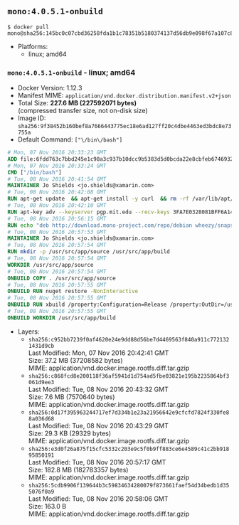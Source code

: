 ## `mono:4.0.5.1-onbuild`

```console
$ docker pull mono@sha256:145bc0c07cbd36258fda1b1c78351b5180374137d56db9e098f67a107c83be65
```

-	Platforms:
	-	linux; amd64

### `mono:4.0.5.1-onbuild` - linux; amd64

-	Docker Version: 1.12.3
-	Manifest MIME: `application/vnd.docker.distribution.manifest.v2+json`
-	Total Size: **227.6 MB (227592071 bytes)**  
	(compressed transfer size, not on-disk size)
-	Image ID: `sha256:9f38452b160bef8a7666443775ec18e6ad127ff20c4dbe4463ed3bdc8e73755a`
-	Default Command: `["\/bin\/bash"]`

```dockerfile
# Mon, 07 Nov 2016 20:33:23 GMT
ADD file:6fdd763c7bbd245e1c98a3c937b10dcc9b5383d5d0bcda22e8cbfeb6746932da in / 
# Mon, 07 Nov 2016 20:33:24 GMT
CMD ["/bin/bash"]
# Tue, 08 Nov 2016 20:41:54 GMT
MAINTAINER Jo Shields <jo.shields@xamarin.com>
# Tue, 08 Nov 2016 20:42:08 GMT
RUN apt-get update 	&& apt-get install -y curl 	&& rm -rf /var/lib/apt/lists/*
# Tue, 08 Nov 2016 20:42:10 GMT
RUN apt-key adv --keyserver pgp.mit.edu --recv-keys 3FA7E0328081BFF6A14DA29AA6A19B38D3D831EF
# Tue, 08 Nov 2016 20:56:15 GMT
RUN echo "deb http://download.mono-project.com/repo/debian wheezy/snapshots/4.0.5.1 main" > /etc/apt/sources.list.d/mono-xamarin.list         && echo "deb http://download.mono-project.com/repo/debian 40-security main" >> /etc/apt/sources.list.d/mono-xamarin.list 	&& apt-get update 	&& apt-get install -y mono-devel ca-certificates-mono fsharp mono-vbnc nuget 	&& rm -rf /var/lib/apt/lists/*
# Tue, 08 Nov 2016 20:57:53 GMT
MAINTAINER Jo Shields <jo.shields@xamarin.com>
# Tue, 08 Nov 2016 20:57:54 GMT
RUN mkdir -p /usr/src/app/source /usr/src/app/build
# Tue, 08 Nov 2016 20:57:54 GMT
WORKDIR /usr/src/app/source
# Tue, 08 Nov 2016 20:57:54 GMT
ONBUILD COPY . /usr/src/app/source
# Tue, 08 Nov 2016 20:57:55 GMT
ONBUILD RUN nuget restore -NonInteractive
# Tue, 08 Nov 2016 20:57:55 GMT
ONBUILD RUN xbuild /property:Configuration=Release /property:OutDir=/usr/src/app/build/
# Tue, 08 Nov 2016 20:57:55 GMT
ONBUILD WORKDIR /usr/src/app/build
```

-	Layers:
	-	`sha256:c952bb7239f0af4620e24e9dd88d56be7d4469563f840a911c7721321431d9cb`  
		Last Modified: Mon, 07 Nov 2016 20:42:41 GMT  
		Size: 37.2 MB (37208582 bytes)  
		MIME: application/vnd.docker.image.rootfs.diff.tar.gzip
	-	`sha256:c868fcd8e200118f36af5941d1d754ad5fbe03821e195b2235864bf3061d9ee3`  
		Last Modified: Tue, 08 Nov 2016 20:43:32 GMT  
		Size: 7.6 MB (7570640 bytes)  
		MIME: application/vnd.docker.image.rootfs.diff.tar.gzip
	-	`sha256:0d17f395963244717ef7d334b1e23a21956642e9cfcfd7824f330fe88a036d68`  
		Last Modified: Tue, 08 Nov 2016 20:43:29 GMT  
		Size: 29.3 KB (29329 bytes)  
		MIME: application/vnd.docker.image.rootfs.diff.tar.gzip
	-	`sha256:e3d0f26a875f15cfc5332c203e9c5f0b9ff883ce6e4589c41c2bb91895850191`  
		Last Modified: Tue, 08 Nov 2016 20:57:17 GMT  
		Size: 182.8 MB (182783357 bytes)  
		MIME: application/vnd.docker.image.rootfs.diff.tar.gzip
	-	`sha256:5cdb9906f139644b3c59834634280079f873661faef54d34bedb1d355076f0a9`  
		Last Modified: Tue, 08 Nov 2016 20:58:06 GMT  
		Size: 163.0 B  
		MIME: application/vnd.docker.image.rootfs.diff.tar.gzip
